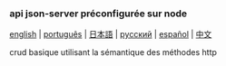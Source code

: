 ### api json-server préconfigurée sur node

[english](readme.md) | [português](readme-pt.md) | [日本語](readme-ja.md) | [pусский](readme-ru.md) | [español](readme-es.md) | [中文](readme-zh.md)

crud basique utilisant la sémantique des méthodes http